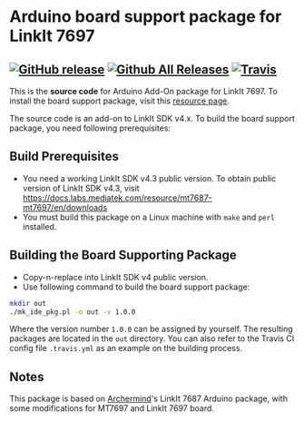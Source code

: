 # Arduino board support package for LinkIt 7697 
[![GitHub release](https://img.shields.io/github/release/MediaTek-Labs/Arduino-Add-On-for-LinkIt-SDK.svg)](https://github.com/MediaTek-Labs/Arduino-Add-On-for-LinkIt-SDK/releases) [![Github All Releases](https://img.shields.io/github/downloads/MediaTek-Labs/Arduino-Add-On-for-LinkIt-SDK/total.svg)](https://docs.labs.mediatek.com/resource/linkit7697-arduino/en/setup-arduino-ide-for-linkit-7697) [![Travis](https://img.shields.io/travis/MediaTek-Labs/Arduino-Add-On-for-LinkIt-SDK.svg)](https://travis-ci.org/MediaTek-Labs/Arduino-Add-On-for-LinkIt-SDK)
---

This is the **source code** for Arduino Add-On package for LinkIt 7697. To install the board support package, visit this [resource page](https://docs.labs.mediatek.com/resource/linkit7697-arduino/en/resources).
 
The source code is an add-on to LinkIt SDK v4.x. To build the board support package, you need following prerequisites:

## Build Prerequisites
 * You need a working LinkIt SDK v4.3 public version. To obtain public version of LinkIt SDK v4.3, visit https://docs.labs.mediatek.com/resource/mt7687-mt7697/en/downloads
 * You must build this package on a Linux machine with `make` and `perl` installed.

## Building the Board Supporting Package
 * Copy-n-replace into LinkIt SDK v4 public version.
 * Use following command to build the board support package:
~~~bash
mkdir out
./mk_ide_pkg.pl -o out -v 1.0.0
~~~
Where the version number `1.0.0` can be assigned by yourself. The resulting packages are located in the `out` directory.
You can also refer to the Travis CI config file `.travis.yml` as an example on the building process.

## Notes
This package is based on [Archermind](https://github.com/archermind)'s LinkIt 7687 Arduino package, with some modifications for MT7697 and LinkIt 7697 board.
